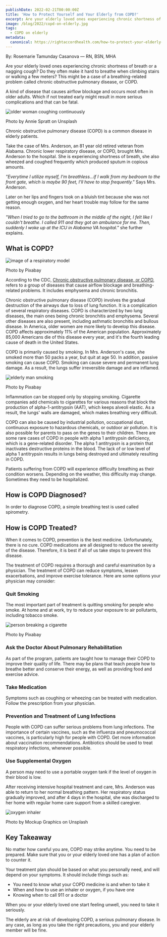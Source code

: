 ```yaml
---
publishDate: 2022-02-21T00:00:00Z
title: 'How to Protect Yourself and Your Elderly from COPD?'
excerpt: Are your elderly loved ones experiencing chronic shortness of breath? You've come to the right place. Here's all you need to know to manage COPD symptoms.
image: /blog/2022/copd-on-elderly.jpg
tags:
  - COPD on elderly
metadata:
  canonical: https://rightaccordhealth.com/how-to-protect-your-elderly-from-copd
---
```



By: Rosemarie Tamunday Casanova — RN, BSN, MHA


Are your elderly loved ones experiencing chronic shortness of breath or a nagging cough? Do they often make it hard to breathe when climbing stairs or walking a few meters? This might be a case of a breathing-related problem called chronic obstructive pulmonary disease, or COPD.

A kind of disease that causes airflow blockage and occurs most often in older adults. Which if not treated early might result in more serious complications and that can be fatal.

![older woman coughing continuously](/blog/2022/annie-spratt-_S0XzuaZLas-unsplash.jpg)

Photo by Annie Spratt on Unsplash

Chronic obstructive pulmonary disease (COPD) is a common disease in elderly patients.

Take the case of Mrs. Anderson, an 81 year old retired veteran from Alabama. Chronic lower respiratory disease, or COPD, brought Mrs. Anderson to the hospital. She is experiencing shortness of breath, she also wheezed and coughed frequently which produced sputum in copious amounts.

_"Everytime I utilize myself, I'm breathless…if I walk from my bedroom to the front gate, which is maybe 90 feet, I'll have to stop frequently."_ Says Mrs. Anderson.

Later on her lips and fingers took on a bluish tint because she was not getting enough oxygen, and her heart trouble may follow for the same reason.

_"When I tried to go to the bathroom in the middle of the night, I felt like I couldn't breathe. I called 911 and they got an ambulance for me. Then, suddenly I woke up at the ICU in Alabama VA hospital."_ she further explains.

What is COPD?
-------------

![image of a respiratory model](/blog/2022/upper-body-g82e9a5cac_1280.jpg)

Photo by Pixabay

According to the CDC, [Chronic obstructive pulmonary disease, or COPD,](https://www.cdc.gov/copd/basics-about.html) refers to a group of diseases that cause airflow blockage and breathing-related problems. It includes emphysema and chronic bronchitis.

Chronic obstructive pulmonary disease (COPD) involves the gradual destruction of the airways due to loss of lung function. It is a complication of several respiratory diseases. COPD is characterized by two lung diseases, the main ones being chronic bronchitis and emphysema. Several other diseases are also present, including asthmatic bronchitis and bullous disease. In America, older women are more likely to develop this disease. COPD affects approximately 11% of the American population. Approximately 85,000 Americans die of this disease every year, and it's the fourth leading cause of death in the United States.

COPD is primarily caused by smoking. In Mrs. Anderson's case, she smoked more than 50 packs a year, but quit at age 50. In addition, passive smoking can cause COPD. Smoking can cause severe and permanent lung damage. As a result, the lungs suffer irreversible damage and are inflamed.

![elderly man smoking](/blog/2022/man-g934cbfd7b_1920.jpg)

Photo by Pixabay

Inflammation can be stopped only by stopping smoking. Cigarette companies add chemicals to cigarettes for various reasons that block the production of alpha-1-antitrypsin (AAT), which keeps alveoli elastic. As a result, the lungs' walls are damaged, which makes breathing very difficult.

COPD can also be caused by industrial pollution, occupational dust, continuous exposure to hazardous chemicals, or outdoor air pollution. It is also possible for parents to pass on the genes to their children. There are some rare cases of COPD in people with alpha 1 antitrypsin deficiency, which is a gene-related disorder. The alpha 1 antitrypsin is a protein that inactivates destructive proteins in the blood. The lack of or low level of alpha 1 antitrypsin results in lungs being destroyed and ultimately resulting in COPD.

Patients suffering from COPD will experience difficulty breathing as their condition worsens. Depending on the weather, this difficulty may change. Sometimes they need to be hospitalized.

How is COPD Diagnosed?
----------------------

In order to diagnose COPD, a simple breathing test is used called spirometry.

How is COPD Treated?
--------------------

When it comes to COPD, prevention is the best medicine. Unfortunately, there is no cure. COPD medications are all designed to reduce the severity of the disease. Therefore, it is best if all of us take steps to prevent this disease.

The treatment of COPD requires a thorough and careful examination by a physician. The treatment of COPD can reduce symptoms, lessen exacerbations, and improve exercise tolerance. Here are some options your physician may consider:

### Quit Smoking

The most important part of treatment is quitting smoking for people who smoke. At home and at work, try to reduce your exposure to air pollutants, including tobacco smoke.

![person breaking a cigarette](/blog/2022/non-smoking-g105524fbe_1920.jpg)

Photo by Pixabay

### Ask the Doctor About Pulmonary Rehabilitation

As part of the program, patients are taught how to manage their COPD to improve their quality of life. There may be plans that teach people how to breathe better and conserve their energy, as well as providing food and exercise advice.

### Take Medication

Symptoms such as coughing or wheezing can be treated with medication. Follow the prescription from your physician.

### Prevention and Treatment of Lung Infections

People with COPD can suffer serious problems from lung infections. The importance of certain vaccines, such as the influenza and pneumococcal vaccines, is particularly high for people with COPD. Get more information about vaccination recommendations. Antibiotics should be used to treat respiratory infections, whenever possible.

### Use Supplemental Oxygen

A person may need to use a portable oxygen tank if the level of oxygen in their blood is low.

After receiving intensive hospital treatment and care, Mrs. Anderson was able to return to her normal breathing pattern. Her respiratory status gradually improved, and after 4 days in the hospital, she was discharged to her home with regular home care support from a skilled caregiver.

![oxygen inhaler](/blog/2022/mockup-graphics-2WlwSXFw7Kk-unsplash.jpg)

Photo by Mockup Graphics on Unsplash

Key Takeaway
------------

No matter how careful you are, COPD may strike anytime. You need to be prepared. Make sure that you or your elderly loved one has a plan of action to counter it.

Your treatment plan should be based on what you personally need, and will depend on your symptoms. It should include things such as:

*   You need to know what your COPD medicine is and when to take it
*   When and how to use an inhaler or oxygen, if you have one
*   Knowing when to call 911 or a doctor

When you or your elderly loved one start feeling unwell, you need to take it seriously.

The elderly are at risk of developing COPD, a serious pulmonary disease. In any case, as long as you take the right precautions, you and your elderly member will be fine.